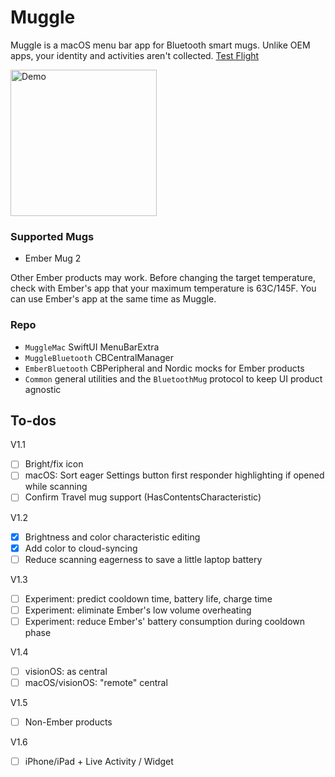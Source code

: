 #  Muggle

Muggle is a macOS menu bar app for Bluetooth smart mugs. Unlike OEM apps, your identity and activities aren't collected. [Test Flight](https://testflight.apple.com/join/gWY84Gm8)

<img width="234" alt="Demo" src="https://github.com/importRyan/Muggle/assets/78187398/cf0f3549-3bd9-413b-b7ab-205a93f360c4">


### Supported Mugs
- Ember Mug 2

Other Ember products may work. Before changing the target temperature, check with Ember's app that your maximum temperature is 63C/145F. You can use Ember's app at the same time as Muggle.

### Repo
- `MuggleMac` SwiftUI MenuBarExtra
- `MuggleBluetooth` CBCentralManager
- `EmberBluetooth` CBPeripheral and Nordic mocks for Ember products
- `Common` general utilities and the `BluetoothMug` protocol to keep UI product agnostic

## To-dos
V1.1
- [ ] Bright/fix icon
- [ ] macOS: Sort eager Settings button first responder highlighting if opened while scanning
- [ ] Confirm Travel mug support (HasContentsCharacteristic)

V1.2
- [x] Brightness and color characteristic editing
- [x] Add color to cloud-syncing
- [ ] Reduce scanning eagerness to save a little laptop battery

V1.3
- [ ] Experiment: predict cooldown time, battery life, charge time 
- [ ] Experiment: eliminate Ember's low volume overheating
- [ ] Experiment: reduce Ember's' battery consumption during cooldown phase

V1.4
- [ ] visionOS: as central
- [ ] macOS/visionOS: "remote" central

V1.5
- [ ] Non-Ember products

V1.6
- [ ] iPhone/iPad + Live Activity / Widget
